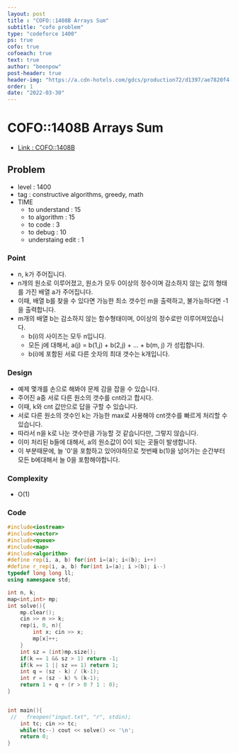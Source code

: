 ```yaml
---
layout: post
title : "COFO::1408B Arrays Sum"
subtitle: "cofo problem"
type: "codeforce 1400"
ps: true
cofo: true
cofoeach: true
text: true
author: "beenpow"
post-header: true
header-img: "https://a.cdn-hotels.com/gdcs/production72/d1397/ae7820f4-5daf-4ebb-9c9b-052fd819c78d.jpg"
order: 1
date: "2022-03-30"
---
```

# COFO::1408B Arrays Sum
- [Link : COFO::1408B](https://codeforces.com/problemset/problem/1408/B)


## Problem 

- level : 1400
- tag : constructive algorithms, greedy, math
- TIME
  - to understand    : 15
  - to algorithm     : 15
  - to code          : 3
  - to debug         : 10
  - understaing edit : 1

### Point
- n, k가 주어집니다.
- n개의 원소로 이루어졌고, 원소가 모두 0이상의 정수이며 감소하지 않는 값의 형태를 가진 배열 a가 주어집니다.
- 이때, 배열 b를 찾을 수 있다면 가능한 최소 갯수인 m을 출력하고, 불가능하다면 -1을 출력합니다.
- m개의 배열 b는 감소하지 않는 함수형태이며, 0이상의 정수로만 이루어져있습니다.
  - b(i)의 사이즈는 모두 n입니다.
  - 모든 j에 대해서, a(j) = b(1,j) + b(2,j) + ... + b(m, j) 가 성립합니다.
  - b(i)에 포함된 서로 다른 숫자의 최대 갯수는 k개입니다.

### Design
- 예제 몇개를 손으로 해봐야 문제 감을 잡을 수 있습니다.
- 주어진 a중 서로 다른 원소의 갯수를 cnt라고 합시다.
- 이때, k와 cnt 값만으로 답을 구할 수 있습니다.
- 서로 다른 원소의 갯수인 k는 가능한 max로 사용해야 cnt갯수를 빠르게 처리할 수 있습니다.
- 따라서 n을 k로 나눈 갯수만큼 가능할 것 같습니다만, 그렇지 않습니다.
- 이미 처리된 b들에 대해서, a의 원소값이 0이 되는 곳들이 발생합니다.
- 이 부분때문에, 늘 '0'을 포함하고 있어야하므로 첫번째 b(1)을 넘어가는 순간부터 모든 b에대해서 늘 0을 포함해야합니다.

### Complexity
- O(1)

### Code

```cpp
#include<iostream>
#include<vector>
#include<queue>
#include<map>
#include<algorithm>
#define rep(i, a, b) for(int i=(a); i<(b); i++)
#define r_rep(i, a, b) for(int i=(a); i >(b); i--)
typedef long long ll;
using namespace std;

int n, k;
map<int,int> mp;
int solve(){
    mp.clear();
    cin >> n >> k;
    rep(i, 0, n){
        int x; cin >> x;
        mp[x]++;
    }
    int sz = (int)mp.size();
    if(k == 1 && sz > 1) return -1;
    if(k == 1 || sz == 1) return 1;
    int q = (sz - k) / (k-1);
    int r = (sz - k) % (k-1);
    return 1 + q + (r > 0 ? 1 : 0);
}


int main(){
 //   freopen("input.txt", "r", stdin);
    int tc; cin >> tc;
    while(tc--) cout << solve() << '\n';
    return 0;
}

```
